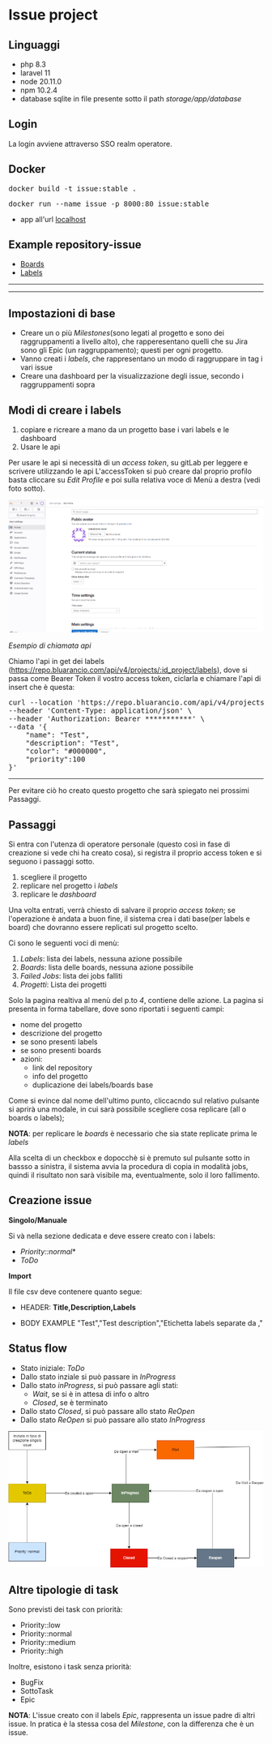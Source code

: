 # Issue project

## Linguaggi 

- php 8.3
- laravel 11
- node 20.11.0
- npm 10.2.4
- database sqlite in file presente sotto il path *storage/app/database*

## Login

La login avviene attraverso SSO realm operatore.

## Docker

<pre>docker build -t issue:stable .</pre>

<pre>docker run --name issue -p 8000:80 issue:stable </pre>

- app all'url [localhost](http://localhost:8000)

## Example repository-issue


- [Boards](https://repo.bluarancio.com/antonio.sugamele/base-prj-laravel10-vue3/-/boards)
- [Labels](https://repo.bluarancio.com/antonio.sugamele/base-prj-laravel10-vue3/-/labels)

***
***



## Impostazioni di base


- Creare un o più *Milestones*(sono legati al progetto e sono dei raggruppamenti a livello alto), che rapperesentano quelli che su Jira sono gli Epic (un raggruppamento); questi per ogni progetto.
- Vanno creati i *labels*, che rappresentano un modo di raggruppare in tag i vari issue
- Creare una dashboard per la visualizzazione degli issue, secondo i raggruppamenti sopra

## Modi di creare i labels

1. copiare e ricreare a mano da un progetto base i vari labels e le dashboard
2. Usare le api

Per usare le api si necessità di un *access token*, su gitLab per leggere e scrivere utilizzando le api
L'accessToken si può creare dal proprio profilo basta cliccare su *Edit Profile* e poi sulla relativa voce di Menù a destra (vedi foto sotto).

<img src="public/img/createaccesstoken.png">

*Esempio di chiamata api*

Chiamo l'api in get dei labels (https://repo.bluarancio.com/api/v4/projects/:id_project/labels), dove si passa come Bearer Token il vostro access token,
ciclarla e chiamare l'api di insert che è questa:

<pre>
curl --location 'https://repo.bluarancio.com/api/v4/projects/:id/labels' \
--header 'Content-Type: application/json' \
--header 'Authorization: Bearer ***********' \
--data '{
    "name": "Test",
    "description": "Test",
    "color": "#000000",
    "priority":100
}'
</pre>

***

Per evitare ciò ho creato questo progetto che sarà spiegato nei prossimi Passaggi.

## Passaggi
Si entra con l'utenza di operatore personale (questo così in fase di creazione si vede chi ha creato cosa), si registra il proprio access token e si seguono i passaggi sotto. 

1. scegliere il progetto
2. replicare nel progetto i *labels*
3. replicare le *dashboard*

Una volta  entrati, verrà chiesto di salvare il proprio *access token*; se l'operazione è andata a buon fine, il sistema crea i dati base(per labels e board) che dovranno essere replicati sul progetto scelto.

Ci sono le seguenti voci di menù:

1. *Labels*: lista dei labels, nessuna azione possibile
2. *Boards*: lista delle boards, nessuna azione possibile
3. *Failed Jobs*: lista dei jobs falliti
4. *Progetti*: Lista dei progetti

Solo la pagina realtiva al menù del p.to *4*, contiene delle azione.
La pagina si presenta in forma tabellare, dove sono riportati i seguenti campi:
- nome del progetto
- descrizione del progetto
- se sono presenti labels
- se sono presenti boards
- azioni:
  - link del repository
  - info del progetto
  - duplicazione dei labels/boards base

Come si evince dal nome dell'ultimo punto, cliccacndo sul relativo pulsante si aprirà una modale, in cui sarà possibile scegliere cosa replicare (all o boards o labels);

**NOTA**: per replicare le *boards* è necessario che sia state replicate prima le *labels*

Alla scelta di un checkbox e dopocchè si è premuto sul pulsante sotto in bassso a sinistra, il sistema avvia la procedura di copia in modalità jobs, quindi il risultato non sarà visibile ma, eventualmente, solo il loro fallimento.


## Creazione issue

**Singolo/Manuale**

Si và nella sezione dedicata e deve essere creato con i labels:
- *Priority::normal**
- *ToDo*

**Import**

Il file csv deve contenere quanto segue:
- HEADER:
**Title,Description,Labels**

- BODY EXAMPLE
"Test","Test description","Etichetta labels separate da ,"


## Status flow

- Stato iniziale: *ToDo*
- Dallo stato inziale si può passare in *InProgress*
- Dallo stato *inProgress*, si può passare agli stati:
  - *Wait*, se si è in attesa di info o altro
  - *Closed*, se è terminato
- Dallo stato *Closed*, si può passare allo stato *ReOpen*
- Dallo stato *ReOpen* si può passare allo stato *InProgress*

<img src="public/img/statusflow.png">


## Altre tipologie di task

Sono previsti dei task con priorità:

- Priority::low
- Priority::normal
- Priority::medium
- Priority::high

Inoltre, esistono i task senza priorità:
- BugFix
- SottoTask
- Epic

**NOTA**: L'issue creato con il labels *Epic*, rappresenta un issue padre di altri issue. In pratica è la stessa cosa del *Milestone*, con la differenza che è un issue.
